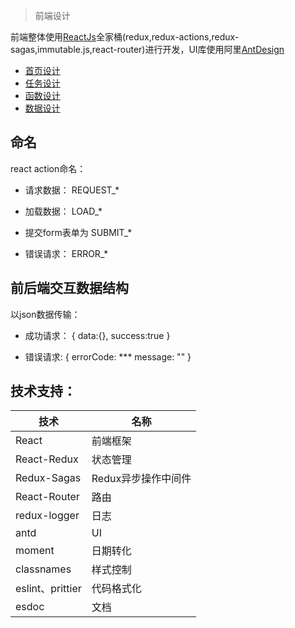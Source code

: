 > 前端设计

前端整体使用[ReactJs](https://react.docschina.org/)全家桶(redux,redux-actions,redux-sagas,immutable.js,react-router)进行开发，UI库使用阿里[AntDesign](https://ant.design/index-cn)

- [首页设计](./index.md)
- [任务设计](./job.md)
- [函数设计](./function.md)
- [数据设计](./data.md)

## 命名

react action命名：
- 请求数据： REQUEST_*
- 加载数据： LOAD_*

- 提交form表单为 SUBMIT_*

- 错误请求： ERROR_*

## 前后端交互数据结构

以json数据传输：
- 成功请求：
  {
    data:{},
    success:true
  }

- 错误请求:
  {
    errorCode: ***
    message: ""
  }


## 技术支持：

| 技术             | 名称                |
| ---------------- | ------------------- |
| React            | 前端框架            |
| React-Redux      | 状态管理            |
| Redux-Sagas      | Redux异步操作中间件 |
| React-Router     | 路由                |
| redux-logger     | 日志                |
| antd             | UI                  |
| moment           | 日期转化            |
| classnames       | 样式控制            |
| eslint、prittier | 代码格式化          |
| esdoc            | 文档                |
